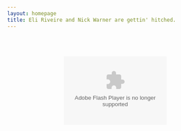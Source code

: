 ```yaml
---
layout: homepage
title: Eli Riveire and Nick Warner are gettin' hitched.
---
```

<br><br>
<center>
<embed src="http://cdn.onlinecountdowns.com/w/_004.swf" type="application/x-shockwave-flash" allowScriptAccess="always" width="240" height="160" flashvars="eid=68510" wmode="transparent">
</embed>
</center>


